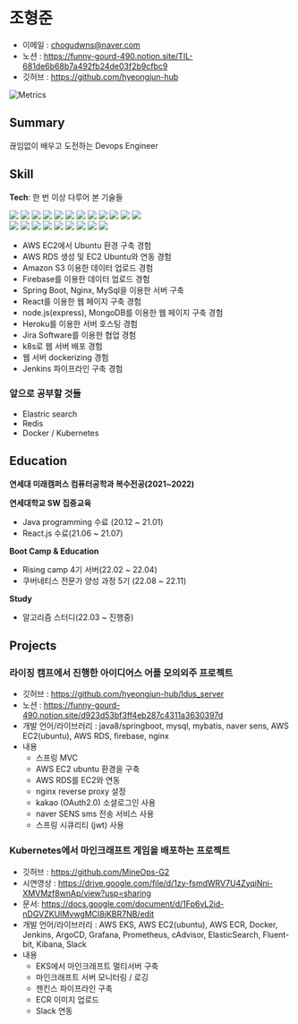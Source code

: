 # 조형준
- 이메일 : chogudwns@naver.com
- 노션 : https://funny-gourd-490.notion.site/TIL-681de6b68b7a492fb24de03f2b9cfbc9
- 깃허브 : https://github.com/hyeongjun-hub

![Metrics](https://metrics.lecoq.io/hyeongjun-hub?template=classic&base.header=0&base.activity=0&base.community=0&base.repositories=0&base.metadata=0&isocalendar=1&languages=1&isocalendar.duration=half-year&languages.limit=8&languages.threshold=0%25&languages.colors=github&languages.sections=most-used&languages.indepth=false&languages.analysis.timeout=15&languages.categories=markup%2C%20programming&languages.recent.categories=markup%2C%20programming&languages.recent.load=300&languages.recent.days=14&config.timezone=Asia%2FSeoul)

## Summary
끊임없이 배우고 도전하는 Devops Engineer

## Skill
**Tech**: 
한 번 이상 다루어 본 기술들
  
<img src="https://img.shields.io/badge/C++-00599C?style=flat-square&logo=C%2B%2B&logoColor=white"/></a>
<img src="https://img.shields.io/badge/C-A8B9CC?style=flat-square&logo=C&logoColor=white"/></a>
<img src="https://img.shields.io/badge/Java-007396?&style=flat-square&logo=Java&logoColor=white"/></a>
<img src="https://img.shields.io/badge/Html5-E34F26?&style=flat-square&logo=Html5&logoColor=white"/></a>
<img src="https://img.shields.io/badge/CSS3-1572B6?&style=flat-square&logo=CSS3&logoColor=white"/></a>
<img src="https://img.shields.io/badge/Sass-CC6699?&style=flat-square&logo=Sass&logoColor=white"/></a>
<img src="https://img.shields.io/badge/JavaScript-F7DF1E?&style=flat-square&logo=JavaScript&logoColor=white"/></a>
<img src="https://img.shields.io/badge/Unity-000000?style=flat-square&logo=Unity&logoColor=white"/></a>
<img src="https://img.shields.io/badge/Ubuntu-E95420?style=flat-square&logo=Ubuntu&logoColor=white"/></a>
<img src="https://img.shields.io/badge/Amazon S3-569A31?style=flat-square&logo=Amazon S3&logoColor=white"/></a>
<img src="https://img.shields.io/badge/Python-3766AB?style=flat-square&logo=Python&logoColor=white"/></a>
<img src="https://img.shields.io/badge/Numpy-013243?style=flat-square&logo=Numpy&logoColor=white"/></a>  
<img src="https://img.shields.io/badge/Firebase-FFCA28?&style=flat-square&logo=Firebase&logoColor=white"/></a>
<img src="https://img.shields.io/badge/Spring Boot-6DB33F?&style=flat-square&logo=Spring Boot&logoColor=white"/></a>
<img src="https://img.shields.io/badge/Nginx-009639?&style=flat-square&logo=NGINX&logoColor=white"/></a>
<img src="https://img.shields.io/badge/MySQL-4479A1?&style=flat-square&logo=MySQL&logoColor=white"/></a>
<img src="https://img.shields.io/badge/React-61DAFB?&style=flat-square&logo=React&logoColor=white"/></a>
<img src="https://img.shields.io/badge/Node.js-339933?&style=flat-square&logo=Node.js&logoColor=white"/></a>
<img src="https://img.shields.io/badge/MongoDB-47A248?&style=flat-square&logo=MongoDB&logoColor=white"/></a>
<img src="https://img.shields.io/badge/Heroku-430098?&style=flat-square&logo=Heroku&logoColor=white"/></a>
<img src="https://img.shields.io/badge/Jira Software-0052CC?&style=flat-square&logo=Jira Software&logoColor=white"/></a>

- AWS EC2에서 Ubuntu 환경 구축 경험
- AWS RDS 생성 및 EC2 Ubuntu와 연동 경험
- Amazon S3 이용한 데이터 업로드 경험
- Firebase를 이용한 데이터 업로드 경험
- Spring Boot, Nginx, MySql을 이용한 서버 구축
- React를 이용한 웹 페이지 구축 경험
- node.js(express), MongoDB를 이용한 웹 페이지 구축 경험
- Heroku를 이용한 서버 호스팅 경험
- Jira Software를 이용한 협업 경험
- k8s로 웹 서버 배포 경험
- 웹 서버 dockerizing 경험
- Jenkins 파이프라인 구축 경험

### 앞으로 공부할 것들
- Elastric search
- Redis
- Docker / Kubernetes

## Education
**연세대 미래캠퍼스 컴퓨터공학과 복수전공(2021~2022)**

**연세대학교 SW 집중교육**
- Java programming 수료 (20.12 ~ 21.01)
- React.js 수료(21.06 ~ 21.07)

**Boot Camp & Education**
- Rising camp 4기 서버(22.02 ~ 22.04)
- 쿠버네티스 전문가 양성 과정 5기 (22.08 ~ 22.11)

**Study**
- 알고리즘 스터디(22.03 ~ 진행중)

## Projects
### 라이징 캠프에서 진행한 아이디어스 어플 모의외주 프로젝트

- 깃허브 : https://github.com/hyeongjun-hub/Idus_server
- 노션 : https://funny-gourd-490.notion.site/d923d53bf3ff4eb287c4311a3630397d
- 개발 언어/라이브러리 : java8/springboot, mysql, mybatis, naver sens, AWS EC2(ubuntu), AWS RDS, firebase, nginx
- 내용
  - 스프링 MVC
  - AWS EC2 ubuntu 환경을 구축
  - AWS RDS를 EC2와 연동
  - nginx reverse proxy 설정
  - kakao (OAuth2.0) 소셜로그인 사용
  - naver SENS sms 전송 서비스 사용
  - 스프링 시큐리티 (jwt) 사용
 
### Kubernetes에서 마인크래프트 게임을 배포하는 프로젝트

- 깃허브 : https://github.com/MineOps-G2
- 시연영상 : https://drive.google.com/file/d/1zy-fsmdWRV7U4ZyqiNni-XMVMzf8wnAp/view?usp=sharing
- 문서: https://docs.google.com/document/d/1Fp6vL2id-nDGVZKUIMvwgMCI8jKBR7NB/edit
- 개발 언어/라이브러리 : AWS EKS, AWS EC2(ubuntu), AWS ECR, Docker, Jenkins, ArgoCD, Grafana, Prometheus, cAdvisor, ElasticSearch, Fluent-bit, Kibana, Slack
- 내용 
  - EKS에서 마인크래프트 멀티서버 구축
  - 마인크래프트 서버 모니터링 / 로깅
  - 젠킨스 파이프라인 구축
  - ECR 이미지 업로드
  - Slack 연동
